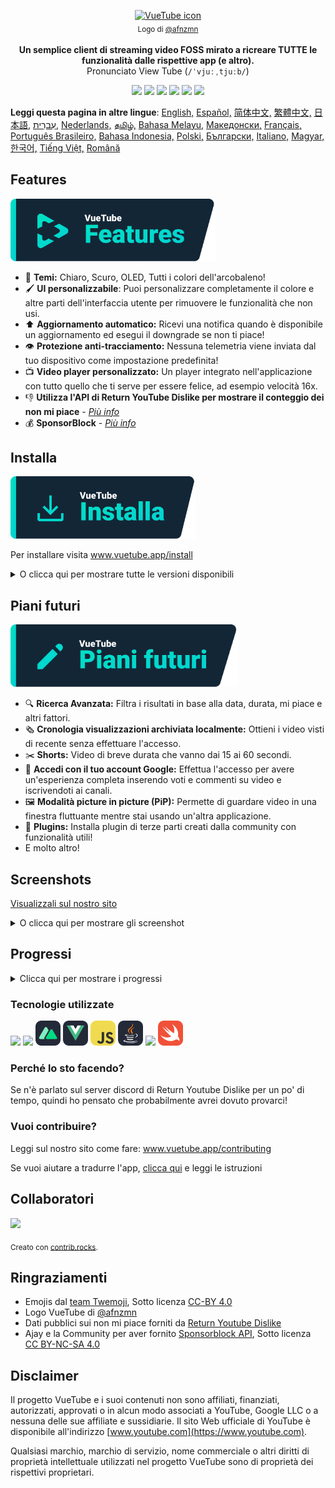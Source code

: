 <p align="center">
  <a href="https://vuetube.app/">
    <img src="https://cdn.discordapp.com/attachments/751596360108605500/980418672331988992/VueTube_Dark.svg" alt="VueTube icon" width="500"/>
  </a>
  </br>
  <sub>Logo di <a href="https://github.com/afnzmn">@afnzmn</a></sub>
  </br>
  </br>
<strong>Un semplice client di streaming video FOSS mirato a ricreare TUTTE le funzionalità dalle rispettive app (e altro).</strong>
</br>
Pronunciato View Tube (<code>/ˈvjuːˌtjuːb/</code>)
</p>

<p align="center">
  <a href="https://github.com/VueTubeApp/VueTube/blob/main/LICENSE" alt="License"><img src="https://img.shields.io/github/license/VueTubeApp/VueTube"></img></a>
  <a href="https://github.com/VueTubeApp/VueTube/actions/workflows/ci.yml" alt="CI"><img src="https://github.com/VueTubeApp/VueTube/actions/workflows/ci.yml/badge.svg"></img></a>
  <a href="https://reddit.com/r/vuetube" alt="Reddit"><img src="https://img.shields.io/reddit/subreddit-subscribers/vuetube?label=r%2FVuetube&logo=reddit&logoColor=white"></img></a>
  <a href="https://t.me/VueTube" alt="Telegram"><img src="https://img.shields.io/endpoint?label=VueTube&url=https%3A%2F%2Ftelegram-badge-4mbpu8e0fit4.runkit.sh%2F%3Furl%3Dhttps%3A%2F%2Ft.me%2FVuetube"></img></a>
  <a href="https://discord.gg/7P8KJrdd5W" alt="Discord"><img src="https://img.shields.io/discord/946587366242533377?label=Discord&style=flat&logo=discord&logoColor=white"></img></a>
  <a href="https://twitter.com/VueTubeApp" alt="Twitter"><img src="https://img.shields.io/twitter/follow/VueTubeApp?label=Follow&style=flat&logo=twitter"></img></a>
</p>

**Leggi questa pagina in altre lingue**: [English,](/readme.md) [Español,](readme.es.md) [简体中文,](readme.zh-hans.md) [繁體中文,](readme.zh-hant.md) [日本語,](readme.ja.md) [עִברִית,](readme.he.md) [Nederlands,](readme.nl.md) [தமிழ்,](readme.ta.md) [Bahasa Melayu,](readme.ms.md) [Македонски,](readme.mk.md) [Français,](readme.fr.md) [Português Brasileiro,](readme.pt-br.md) [Bahasa Indonesia,](readme.id.md) [Polski,](readme.pl.md) [Български,](readme.bg.md) [Italiano,](readme.it.md) [Magyar,](readme.hu.md) [한국어,](readme.kr.md) [Tiếng Việt,](readme.vi.md) [Română](readme.ro.md)

## Features

<img src="../resources/readme-it/Features.it.svg" alt="VueTube icon" height="100"/>

- 🎨 **Temi:** Chiaro, Scuro, OLED, Tutti i colori dell'arcobaleno!
- 🖌️ **UI personalizzabile**: Puoi personalizzare completamente il colore e altre parti dell'interfaccia utente per rimuovere le funzionalità che non usi.
- ⬆️ **Aggiornamento automatico:** Ricevi una notifica quando è disponibile un aggiornamento ed esegui il downgrade se non ti piace!
- 👁️ **Protezione anti-tracciamento:** Nessuna telemetria viene inviata dal tuo dispositivo come impostazione predefinita!
- 📺 **Video player personalizzato:** Un player integrato nell'applicazione con tutto quello che ti serve per essere felice, ad esempio velocità 16x.
- 👎 **Utilizza l'API di Return YouTube Dislike per mostrare il conteggio dei non mi piace** - [_Più info_](https://returnyoutubedislike.com)
- 💰 **SponsorBlock** - [_Più info_](https://sponsor.ajay.app)
## Installa

<img src="../resources/readme-it/Install.it.svg" alt="VueTube icon" height="100"/>

Per installare visita www.vuetube.app/install

<details>
  <summary>O clicca qui per mostrare tutte le versioni disponibili</summary>
<br />

### Android

| <a href=https://nightly.link/VueTubeApp/VueTube/workflows/ci/main/android.zip><img id="im" width="200" src=../resources/getunstable.png></a> | <a href=https://github.com/VueTubeApp/VueTube/releases/download/0.2/VueTube-Canary-June-15-2022.apk><img id="im" width="200" src=../resources/getcanary.png></a> | <a href=https://vuetube.app/install><img id="im" width="200" src=../resources/getstable.png></a> |
| ------------------------------------------------------------------------------------------------------------------------------------------- | --------------------------------------------------------------------------------------------------------------------------------------------------------------- | ----------------------------------------------------------------------------------------------- |
| Molti bug, ma accesso anticipato alle funzionalità                                                                                          | Meno bug della versione instabile, leggermente più funzionalità della stabile                                                                                   | Non disponibile fino a quando l'app non sarà più sviluppata                                     |

### iOS

| <a href=https://nightly.link/VueTubeApp/VueTube/workflows/ci/main/iOS.zip><img id="im" width="200" src=../resources/getunstable.png></a> | <a href=https://cdn.discordapp.com/attachments/949908267855921163/972164558930198528/VueTube-Canary-May-6-2022.ipa><img id="im" width="200" src=../resources/getcanary.png></a> | <a href=https://vuetube.app/install><img id="im" width="200" src=../resources/getstable.png></a> |
| --------------------------------------------------------------------------------------------------------------------------------------- | ------------------------------------------------------------------------------------------------------------------------------------------------------------------------------ | ----------------------------------------------------------------------------------------------- |
| Molti bug, ma accesso anticipato alle funzionalità                                                                                      | Meno bug della versione instabile, leggermente più funzionalità della stabile                                                                                                  | Non disponibile fino a quando l'app non sarà più sviluppata                                     |

</details>

## Piani futuri

<img src="../resources/readme-it/Plans.it.svg" alt="VueTube icon" height="100"/>

- 🔍 **Ricerca Avanzata:** Filtra i risultati in base alla data, durata, mi piace e altri fattori.
- 🗞️ **Cronologia visualizzazioni archiviata localmente:** Ottieni i video visti di recente senza effettuare l'accesso.
- ✂️ **Shorts:** Video di breve durata che vanno dai 15 ai 60 secondi.
- 🧑 **Accedi con il tuo account Google:** Effettua l'accesso per avere un'esperienza completa inserendo voti e commenti su video e iscrivendoti ai canali.
- 🖼️ **Modalità picture in picture (PiP):** Permette di guardare video in una finestra fluttuante mentre stai usando un'altra applicazione.
- 🧩 **Plugins:** Installa plugin di terze parti creati dalla community con funzionalità utili!
- E molto altro!

## Screenshots

[Visualizzali sul nostro sito](https://www.vuetube.app/info/screenshots)

<details>
  <summary> O clicca qui per mostrare gli screenshot </summary>
<br />
  
<img src="https://vuetube.app/wtch.png" width="400">
<img src="https://vuetube.app/stng.png" width="400">
<img src="https://vuetube.app/srch.png" width="400">
     
</details>

## Progressi

<details>
  <summary> Clicca qui per mostrare i progressi </summary>

 <br>
 
**Generale** | **Player** | [**Extractor**](https://github.com/VueTubeApp/VueTube-Extractor) |
:-: | :-: | :-: |
🟢 Commenti (100%) | 🟢 Play / Stop (100%) | 🟢 Ricerca con auto-completamento (100%) |
🟢 Descrizione (100%) | 🟢 Tocca per mostrare / nascondere i controlli (100%) | 🟢 Pagina Iniziale (100%) |
🟢 Pagina Iniziale (100%) | 🟠 Barra di Progresso (80%) | 🟢 Ricerca (100%)
🟢 Integrazione RYD (100%) | 🟠 Schermo Intero (80%) | 🟠 Informazioni Video (60%) |
🟢 Temi (100%) | 🟠 Seleziona Risoluzione (50%) | 🔴 Canali (0%) |
🟢 Pagina di Riproduzione (100%) | 🔴 Miniplayer (0%) | 🔴 Commenti (0%) |
🟠 Integrazione Sponsorblock (95%) | 🔴 Riproduzione in Background (0%) | 🔴 Chat Live (0%) |
🟠 Aggiornamenti automatici (50%) | 🔴 Picture in Picture (0%) | 🔴 Contenuti in Tendenza (0%)
🟠 Pagina del canale (50%) |  🔴 Sottotitoli (0%) | 🔴 Interazioni (0%) |
🟠 Post della Community (10%) | 🔴 Cards (0%) | 🔴 Playlists (0%) |
🟠 Interfaccia Shorts Personalizzabile (10%) |  | 🔴 Notifiche (0%)
🟠 Interfaccia YT Music Personalizzabile (10%) |  | 🔴 Login (0%)
🟠 Interfaccia Personalizzabile (30%) |  |  |
🟠 Pagina Raccolta (10%) |  |  |
🟠 Risposte (50%) |  |  |
🟠 Plugin di Terze Parti (40%) |  |  |
🟠 VueTube Player (Vedi progresso sulla destra) |  |  |
🟠 VueTube Extractor (Vedi progresso sulla destra) |  |  |
🔴 Cronologia dei video locale (0%) |  |  |
🔴 Pagina Iscrizioni (0%) |  |  |
🔴 Supporto per altre piattaforme (0%) |  |  |
  
</details>

### Tecnologie utilizzate

<a href="https://capacitorjs.com/solution/vue"><img src="https://cdn.discordapp.com/attachments/953538236716814356/955694368742834176/Capacitator-Dark.svg" height=40/></a> <a href="https://vuetifyjs.com/"><img src="https://cdn.discordapp.com/attachments/810799100940255260/973719873467342908/Vuetify-Dark.svg" height=40/></a> <a href="https://nuxtjs.org/"><img src="https://github.com/tandpfun/skill-icons/raw/main/icons/NuxtJS-Dark.svg" height=40/></a> <a href="https://vuejs.org/"><img src="https://github.com/tandpfun/skill-icons/raw/main/icons/VueJS-Dark.svg" height=40/></a> <a href="https://javascript.com/"><img src="https://github.com/tandpfun/skill-icons/raw/main/icons/JavaScript.svg" height=40/></a> <a href="https://java.com/"><img src="https://github.com/tandpfun/skill-icons/raw/main/icons/Java-Dark.svg" height=40/></a> <a href="https://gradle.com/"><img src="https://cdn.discordapp.com/attachments/810799100940255260/955691550560636958/Gradle.svg" height=40/></a> <a href="https://developer.apple.com/swift/"><img src="https://github.com/tandpfun/skill-icons/raw/main/icons/Swift.svg" height=40/></a>

### Perché lo sto facendo?

Se n'è parlato sul server discord di Return Youtube Dislike per un po' di tempo, quindi ho pensato che probabilmente avrei dovuto provarci!

### Vuoi contribuire?

Leggi sul nostro sito come fare: www.vuetube.app/contributing

Se vuoi aiutare a tradurre l'app, [clicca qui](/NUXT/plugins/languages) e leggi le istruzioni

## Collaboratori

<a href="https://github.com/VueTubeApp/VueTube/graphs/contributors">
  <img src="https://contrib.rocks/image?repo=VueTubeApp/VueTube" />
</a>

<sub>Creato con [contrib.rocks](https://contrib.rocks). </sub>

## Ringraziamenti

- Emojis dal [team Twemoji](https://twemoji.twitter.com/), Sotto licenza [CC-BY 4.0](https://creativecommons.org/licenses/by/4.0/)
- Logo VueTube di [@afnzmn](https://github.com/afnzmn)
- Dati pubblici sui non mi piace forniti da [Return Youtube Dislike](https://returnyoutubedislike.com)
- Ajay e la Community per aver fornito [Sponsorblock API](https://sponsor.ajay.app), Sotto licenza [CC BY-NC-SA 4.0](https://creativecommons.org/licenses/by-nc-sa/4.0/)

## Disclaimer

Il progetto VueTube e i suoi contenuti non sono affiliati, finanziati, autorizzati, approvati o in alcun modo associati a YouTube, Google LLC o a nessuna delle sue affiliate e sussidiarie. Il sito Web ufficiale di YouTube è disponibile all'indirizzo [www.youtube.com](https://www.youtube.com).

Qualsiasi marchio, marchio di servizio, nome commerciale o altri diritti di proprietà intellettuale utilizzati nel progetto VueTube sono di proprietà dei rispettivi proprietari.
